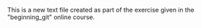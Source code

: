 This is a new text file created as part of the exercise given in the
"beginning_git" online course.
